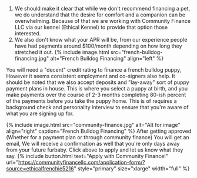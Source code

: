 ---
---


1. We should make it clear that while we don't recommend financing a pet, we do understand that the desire for comfort and a companion can be overwhelming.  Because of that we are working with Community Finance LLC via our kennel (Ethical Kennel) to provide that option those interested.
2. We also don't know what your APR will be, from our experience people have had payments around $100/month depending on how long they stretched it out.
{% include image.html 
	src="french-bulldog-financing.jpg"
  alt="French Bulldog Financing"
  align="left"
 %}


You will need a "decent" credit rating to finance a french bulldog puppy, However it seems consistent employment and co-signers also help.  It should be noted that we also accept deposits and "lay-away" sort of puppy payment plans in house.  This is where you select a puppy at birth, and you make payments over the course of 2-3 months completing 80-ish percent of the payments before you take the puppy home.  This is of requires a background check and personality interview to ensure that you're aware of what you are signing up for.

{% include image.html 
	src="community-finance.jpg"
  alt="Alt for image"
  align="right"
  caption="French Bulldog Financing"
%}
After getting approved (Whether for a payment plan or through community finance) You will get an email, We will receive a confirmation as well that you're only days away from your future furbaby. Click above to apply and let us know what they say.
{% include button.html text="Apply with Community Finance!" url="https://communityfinancellc.com/application-form/?source=ethicalfrenchie5216" style="primary" size="xlarge" width="full" %}